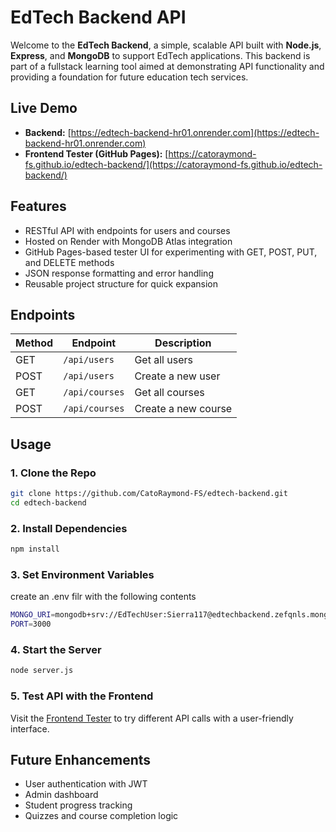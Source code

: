 # EdTech Backend API

Welcome to the **EdTech Backend**, a simple, scalable API built with **Node.js**, **Express**, and **MongoDB** to support EdTech applications. This backend is part of a fullstack learning tool aimed at demonstrating API functionality and providing a foundation for future education tech services.

## Live Demo

- **Backend:** [https://edtech-backend-hr01.onrender.com](https://edtech-backend-hr01.onrender.com)
- **Frontend Tester (GitHub Pages):** [https://catoraymond-fs.github.io/edtech-backend/](https://catoraymond-fs.github.io/edtech-backend/)

## Features

- RESTful API with endpoints for users and courses
- Hosted on Render with MongoDB Atlas integration
- GitHub Pages-based tester UI for experimenting with GET, POST, PUT, and DELETE methods
- JSON response formatting and error handling
- Reusable project structure for quick expansion

## Endpoints

| Method | Endpoint        | Description                  |
|--------|------------------|------------------------------|
| GET    | `/api/users`     | Get all users                |
| POST   | `/api/users`     | Create a new user            |
| GET    | `/api/courses`   | Get all courses              |
| POST   | `/api/courses`   | Create a new course          |

## Usage

### 1. Clone the Repo

```bash
git clone https://github.com/CatoRaymond-FS/edtech-backend.git
cd edtech-backend
```

### 2. Install Dependencies

```bash
npm install
```

### 3. Set Environment Variables
create an .env filr with the following contents
```bash
MONGO_URI=mongodb+srv://EdTechUser:Sierra117@edtechbackend.zefqnls.mongodb.net/?retryWrites=true&w=majority&appName=EdtechBackend
PORT=3000
```
### 4. Start the Server
```bash
node server.js
```
### 5. Test API with the Frontend

Visit the [Frontend Tester](https://catoraymond-fs.github.io/edtech-backend/) to try different API calls with a user-friendly interface.

## Future Enhancements

- User authentication with JWT  
- Admin dashboard  
- Student progress tracking  
- Quizzes and course completion logic